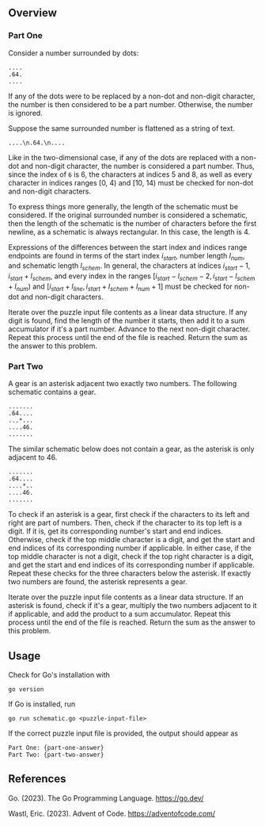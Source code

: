 ## Overview

### Part One

Consider a number surrounded by dots:

```
....
.64.
....
```

If any of the dots were to be replaced by a non-dot and non-digit character,
the number is then considered to be a part number.  Otherwise, the number is
ignored.

Suppose the same surrounded number is flattened as a string of text.

```
....\n.64.\n....
```

Like in the two-dimensional case, if any of the dots are replaced with a
non-dot and non-digit character, the number is considered a part number.
Thus, since the index of `6` is 6, the characters at indices 5 and 8, as
well as every character in indices ranges [0, 4) and [10, 14) must be checked
for non-dot and non-digit characters.

To express things more generally, the length of the schematic must be
considered.  If the original surrounded number is considered a schematic, then
the length of the schematic is the number of characters before the first
newline, as a schematic is always rectangular.  In this case, the length is 4.

Expressions of the differences between the start index and indices range
endpoints are found in terms of the start index $i_{start}$, number length
$l_{num}$, and schematic length $l_{schem}$.  In general, the characters at
indices $i_{start} - 1$, $i_{start} + l_{schem}$, and every index in
the ranges $[i_{start} - l_{schem} - 2, i_{start} - l_{schem} + l_{num})$ and
$[i_{start} + l_{line}, i_{start} + l_{schem} + l_{num} + 1]$ must be checked
for non-dot and non-digit characters.

Iterate over the puzzle input file contents as a linear data structure.  If any
digit is found, find the length of the number it starts, then add it to a sum
accumulator if it's a part number.  Advance to the next non-digit character.
Repeat this process until the end of the file is reached.  Return the sum as
the answer to this problem.

### Part Two

A gear is an asterisk adjacent two exactly two numbers.  The following
schematic contains a gear.

```
.......
.64....
...*...
....46.
.......
```

The similar schematic below does not contain a gear, as the asterisk is only
adjacent to 46.

```
.......
.64....
....*..
....46.
.......
```

To check if an asterisk is a gear, first check if the characters to its left
and right are part of numbers.  Then, check if the character to its top left
is a digit.  If it is, get its corresponding number's start and end indices.
Otherwise, check if the top middle character is a digit, and get the start
and end indices of its corresponding number if applicable.  In either case,
if the top middle character is not a digit, check if the top right character
is a digit, and get the start and end indices of its corresponding number
if applicable.  Repeat these checks for the three characters below the
asterisk.  If exactly two numbers are found, the asterisk represents a gear.

Iterate over the puzzle input file contents as a linear data structure.  If
an asterisk is found, check if it's a gear, multiply the two numbers adjacent
to it if applicable, and add the product to a sum accumulator.  Repeat this
process until the end of the file is reached.  Return the sum as the answer
to this problem.

## Usage

Check for Go's installation with

```
go version
```

If Go is installed, run

```
go run schematic.go <puzzle-input-file>
```

If the correct puzzle input file is provided, the output should appear as

```
Part One: {part-one-answer}
Part Two: {part-two-answer}
```


## References

Go.  (2023).  The Go Programming Language.
<https://go.dev/>

Wastl, Eric.  (2023).  Advent of Code.
<https://adventofcode.com/>

